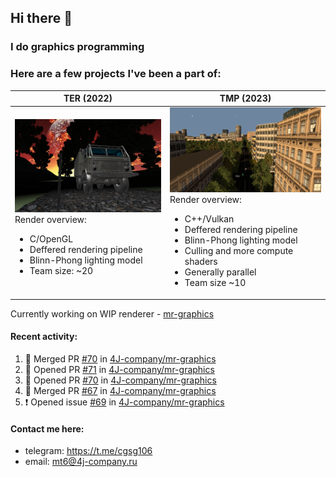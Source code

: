 ## Hi there 👋
### I do graphics programming
### Here are a few projects I've been a part of:  

TER (2022)            |  TMP (2023)
-------------------------|-------------------------
![](images/ter_screenshot_00_upscaled.webp) Render overview: <br><ul><li> C/OpenGL <li> Deffered rendering pipeline <li> Blinn-Phong lighting model <li> Team size: ~20 | ![](images/tmp_screenshot_01_upscaled.webp) Render overview: <br><ul><li> C++/Vulkan <li> Deffered rendering pipeline <li> Blinn-Phong lighting model <li> Culling and more compute shaders <li> Generally parallel <li> Team size ~10

Currently working on WIP renderer - [mr-graphics](https://github.com/4J-company/mr-graphics)  

#### Recent activity:
<!--START_SECTION:activity-->
1. 🎉 Merged PR [#70](https://github.com/4J-company/mr-graphics/pull/70) in [4J-company/mr-graphics](https://github.com/4J-company/mr-graphics)
2. 💪 Opened PR [#71](https://github.com/4J-company/mr-graphics/pull/71) in [4J-company/mr-graphics](https://github.com/4J-company/mr-graphics)
3. 💪 Opened PR [#70](https://github.com/4J-company/mr-graphics/pull/70) in [4J-company/mr-graphics](https://github.com/4J-company/mr-graphics)
4. 🎉 Merged PR [#67](https://github.com/4J-company/mr-graphics/pull/67) in [4J-company/mr-graphics](https://github.com/4J-company/mr-graphics)
5. ❗ Opened issue [#69](https://github.com/4J-company/mr-graphics/issues/69) in [4J-company/mr-graphics](https://github.com/4J-company/mr-graphics)
<!--END_SECTION:activity-->

#### Contact me here:
 - telegram: https://t.me/cgsg106
 - email:    mt6@4j-company.ru
